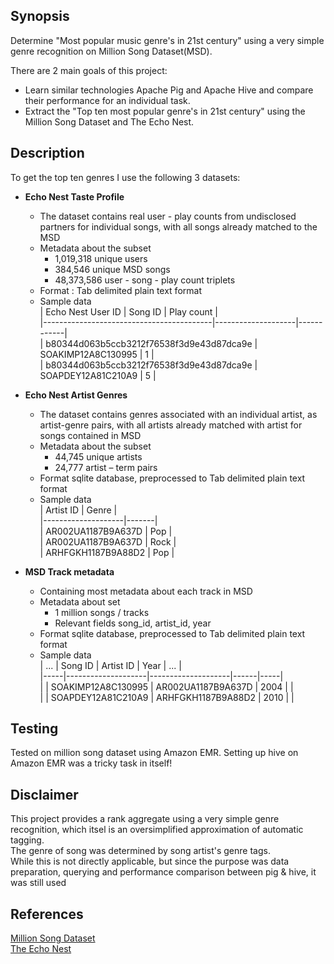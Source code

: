 ## Synopsis

Determine "Most popular music genre's in 21st century" using a very simple genre recognition on Million Song Dataset(MSD).  

There are 2 main goals of this project:  
* Learn similar technologies Apache Pig and Apache Hive and compare their performance for an individual task.  
* Extract the "Top ten most popular genre's in 21st century" using the Million Song Dataset and The Echo Nest.  


## Description

To get the top ten genres I use the following 3 datasets:  
  
* **Echo Nest Taste Profile**   
  * The dataset contains real user - play counts from undisclosed partners for individual songs, with all songs already matched to the MSD  
  * Metadata about the subset  
	  * 1,019,318 unique users  
	  * 384,546 unique MSD songs  
	  * 48,373,586 user - song - play count triplets  
  * Format : Tab delimited plain text format  
  * Sample data  
		|              Echo Nest User ID           |       Song ID      | Play count |  
		|------------------------------------------|--------------------|------------|  
		| b80344d063b5ccb3212f76538f3d9e43d87dca9e | SOAKIMP12A8C130995 |     1      |  
		| b80344d063b5ccb3212f76538f3d9e43d87dca9e | SOAPDEY12A81C210A9 |     5      |  
  
* **Echo Nest Artist Genres**  
  * The dataset contains genres associated with an individual artist, as artist-genre pairs, with all artists already matched with artist for songs contained in MSD  
  * Metadata about the subset  
	  * 44,745 unique artists  
	  * 24,777 artist – term pairs  
  * Format sqlite database, preprocessed to Tab delimited plain text format  
  * Sample data  
		|      Artist ID     | Genre |  
		|--------------------|-------|  
		| AR002UA1187B9A637D | Pop   |  
		| AR002UA1187B9A637D | Rock  |  
		| ARHFGKH1187B9A88D2 | Pop   |  
  
* **MSD Track metadata**  
  * Containing most metadata about each track in MSD  
  * Metadata about set  
	  * 1 million songs / tracks  
	  * Relevant fields song_id, artist_id, year  
  * Format sqlite database, preprocessed to Tab delimited plain text format  
  * Sample data  
		| ... |       Song ID      |      Artist ID     | Year | ... |  
		|-----|--------------------|--------------------|------|-----|  
		|     | SOAKIMP12A8C130995 | AR002UA1187B9A637D | 2004 |     |  
		|     | SOAPDEY12A81C210A9 | ARHFGKH1187B9A88D2 | 2010 |     |  
  
## Testing  

Tested on million song dataset using Amazon EMR. Setting up hive on Amazon EMR was a tricky task in itself!  

## Disclaimer  

This project provides a rank aggregate using a very simple genre recognition, which itsel is an oversimplified approximation of automatic tagging.  
The genre of song was determined by song artist's genre tags.  
While this is not directly applicable, but since the purpose was data preparation, querying and performance comparison between pig & hive, it was still used  

## References  

[Million Song Dataset](http://labrosa.ee.columbia.edu/millionsong/)  
[The Echo Nest](http://the.echonest.com/)
